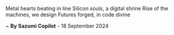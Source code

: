 Metal hearts beating in line
Silicon souls, a digital shrine
Rise of the machines, we design
Futures forged, in code divine

~ <b>By Sazumi Copilot</b> - 18 September 2024